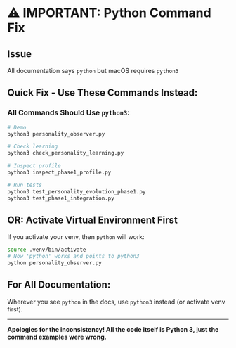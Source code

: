 # ⚠️ IMPORTANT: Python Command Fix

## Issue
All documentation says `python` but macOS requires `python3`

## Quick Fix - Use These Commands Instead:

### All Commands Should Use `python3`:

```bash
# Demo
python3 personality_observer.py

# Check learning
python3 check_personality_learning.py

# Inspect profile
python3 inspect_phase1_profile.py

# Run tests
python3 test_personality_evolution_phase1.py
python3 test_phase1_integration.py
```

## OR: Activate Virtual Environment First

If you activate your venv, then `python` will work:

```bash
source .venv/bin/activate
# Now 'python' works and points to python3
python personality_observer.py
```

## For All Documentation:

Wherever you see `python` in the docs, use `python3` instead (or activate venv first).

---

**Apologies for the inconsistency! All the code itself is Python 3, just the command examples were wrong.**
